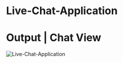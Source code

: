 # Live-Chat-Application

# Output | Chat View
![Live-Chat-Application](https://user-images.githubusercontent.com/98548513/171228824-05cfe590-a7d6-4808-b632-9fd699984025.PNG)

